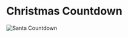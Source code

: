 # Christmas Countdown
![Santa Countdown](D:\JavaScript\My_new_Portfolio\images_my_projects\christmas.png)
